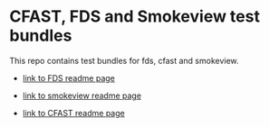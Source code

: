 # CFAST, FDS and Smokeview test bundles
This repo contains test bundles for fds, cfast and smokeview.

* [link to FDS readme page](README_FDS.md)

* [link to smokeview readme page](README_SMV.md)

* [link to CFAST readme page](README_CFAST.md)
